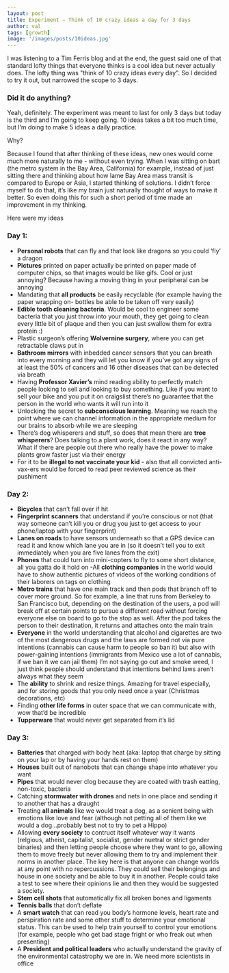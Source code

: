 ```yaml
---
layout: post
title: Experiment – Think of 10 crazy ideas a day for 3 days
author: val
tags: [growth]
image: '/images/posts/10ideas.jpg'
---
```


I was listening to a Tim Ferris blog and at the end, the guest said one of that standard lofty things that everyone thinks is a cool idea but never actually does. The lofty thing was "think of 10 crazy ideas every day". 
So I decided to try it out, but narrowed the scope to 3 days.

### Did it do anything?
Yeah, definitely. The experiment was meant to last for only 3 days but today is the third and I’m going to keep going. 10 ideas takes a bit too much time, but I’m doing to make 5 ideas a daily practice.

Why?

Because I found that after thinking of these ideas, new ones would come much more naturally to me - without even trying. When I was sitting on bart (the metro system in the Bay Area, California) for example, instead of just sitting there and thinking about how lame Bay Area mass transit is compared to Europe or Asia, I started thinking of solutions. I didn’t force myself to do that, it’s like my brain just naturally thought of ways to make it better.
So even doing this for such a short period of time made an improvement in my thinking.

Here were my ideas

### Day 1:
- **Personal robots** that can fly and that look like dragons so you could ‘fly’ a dragon
- **Pictures** printed on paper actually be printed on paper made of computer chips, so that images would be like gifs. Cool or just annoying? Because having a moving thing in your peripheral can be annoying
- Mandating that **all products** be easily recyclable (for example having the paper wrapping on- bottles be able to be taken off very easily)
- **Edible tooth cleaning bacteria**. Would be cool to engineer some bacteria that you just throw into your mouth, they get going to clean every little bit of plaque and then you can just swallow them for extra protein :)
- Plastic surgeon’s offering **Wolvernine surgery**, where you can get retractable claws put in
- **Bathroom mirrors** with inbedded cancer sensors that you can breath into every morning and they will let you know if you’ve got any signs of at least the 50% of cancers and 16 other diseases that can be detected via breath
- Having **Professor Xavier’s** mind reading ability to perfectly match people looking to sell and looking to buy something. Like if you want to sell your bike and you put it on craigslist there’s no guarantee that the person in the world who wants it will run into it
- Unlocking the secret to **subconscious learning**. Meaning we reach the point where we can channel information in the appropriate medium for our brains to absorb while we are sleeping
- There’s dog whisperers and stuff, so does that mean there are **tree whisperers**? Does talking to a plant work, does it react in any way? What if there are people out there who really have the power to make plants grow faster just via their energy
- For it to be **illegal to not vaccinate your kid** - also that all convicted anti-vax-ers would be forced to read peer reviewed science as their pushiment

### Day 2:
- **Bicycles** that can’t fall over if hit
- **Fingerprint scanners** that understand if you’re conscious or not (that way someone can’t kill you or drug you just to get access to your phone/laptop with your fingerprint)
- **Lanes on roads** to have sensors underneath so that a GPS device can read it and know which lane you are in (so it doesn’t tell you to exit immediately when you are five lanes from the exit)
- **Phones** that could turn into mini-copters to fly to some short distance, all you gatta do it hold on
-All **clothing companies** in the world would have to show authentic pictures of videos of the working conditions of their laborers on tags on clothing
- **Metro trains** that have one main track and then pods that branch off to cover more ground. So for example, a line that runs from Berkeley to San Francisco but, depending on the destination of the users, a pod will break off at certain points to pursue a different road without forcing everyone else on board to go to the stop as well. After the pod takes the person to their destination, it returns and attaches onto the main train
- **Everyone** in the world understanding that alcohol and cigarettes are two of the most dangerous drugs and the laws are formed not via pure intentions (cannabis can cause harm to people so ban it) but also with power-gaining intentions (immigrants from Mexico use a lot of cannabis, if we ban it we can jail them) I’m not saying go out and smoke weed, I just think people should understand that intentions behind laws aren’t always what they seem
- The **ability** to shrink and resize things. Amazing for travel especially, and for storing goods that you only need once a year (Christmas decorations, etc)
- Finding **other life forms** in outer space that we can communicate with, wow that’d be incredible
- **Tupperware** that would never get separated from it’s lid

### Day 3:
- **Batteries** that charged with body heat (aka: laptop that charge by sitting on your lap or by having your hands rest on them)
- **Houses** built out of nanobots that can change shape into whatever you want
- **Pipes** that would never clog because they are coated with trash eatting, non-toxic, bacteria
- Catching **stormwater with drones** and nets in one place and sending it to another that has a draught
- Treating **all animals** like we would treat a dog, as a senient being with emotions like love and fear (although not petting all of them like we would a dog…probably best not to try to pet a Hippo)
- Allowing **every society** to contruct itself whatever way it wants (relgious, atheist, capitalist, socialist, gender nuetral or strict gender binaries) and then letting people choose where they want to go, allowing them to move freely but never allowing them to try and implement their norms in another place. The key here is that anyone can change worlds at any point with no repercussions. They could sell their belongings and house in one society and be able to buy it in another. People could take a test to see where their opinions lie and then they would be suggested a society.
- **Stem cell shots** that automatically fix all broken bones and ligaments
- **Tennis balls** that don’t deflate
- A **smart watch** that can read you body’s hormone levels, heart rate and perspiration rate and some other stuff to determine your emotional status. This can be used to help train yourself to control your emotions (for example, people who get bad stage fright or who freak out when presenting)
- A **President and political leaders** who actually understand the gravity of the environmental catastrophy we are in. We need more scientists in office
